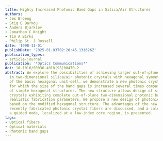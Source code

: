 ```yaml
---
title: Highly Increased Photonic Band Gaps in Silica/Air Structures
authors:
- Jes Broeng
- Stig E Barkou
- Anders Bjarklev
- Jonathan C Knight
- Tim A Birks
- Philip St. J Russell
date: '1998-11-01'
publishDate: '2025-01-03T02:26:45.131626Z'
publication_types:
- article-journal
publication: '*Optics Communications*'
doi: 10.1016/S0030-4018(98)00470-2
abstract: We explore the possibilities of achieving larger out-of-plane band gaps
  in two-dimensional silica/air photonic crystals with hexagonal symmetry. By modification
  of the basic hexagonal unit-cell, we demonstrate a new photonic crystal structure,
  for which the size of the band gaps is increased several times compared to those
  of simple hexagonal structures. The new structure allows design of silica/air photonic
  crystals exhibiting complete out-of-plane two-dimensional photonic band gaps for
  realistic fabrication parameters. We propose a new design of photonic crystal fibers
  based on the modified hexagonal structure. The advantages of the new design over
  recently fabricated photonic crystal fibers are discussed, and a calculation of
  a guided mode, localized at a low-index core region, is presented.
tags:
- Optical fibers
- Optical materials
- Photonic band gaps
---
```

